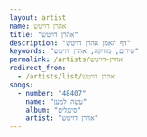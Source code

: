 ```yaml
---
layout: artist
name: אהרן דויטש
title: "אהרן דויטש"
description: "דף האמן אהרן דויטש"
keywords: "שירים, מוזיקה, אהרן דויטש"
permalink: /artists/אהרן-דויטש
redirect_from:
  - /artists/list/אהרן דויטש
songs:
  - number: "48407"
    name: "עשה למען"
    album: "סינגלים"
    artist: "אהרן דויטש"
---
```

